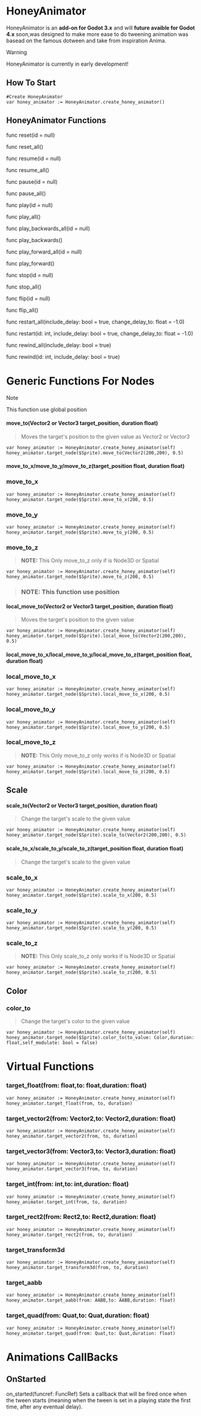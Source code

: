 # HoneyAnimator

HoneyAnimator is an **add-on for Godot 3.x** and will **future avaible for Godot 4.x** soon,was designed to make more ease to do tweening animation was basead on the famous dotween and take from inspiration Anima.

> [!WARNING]
> HoneyAnimator is currently in early development!


## How To Start
```gdscript
#Create HoneyAnimator
var honey_animator := HoneyAnimator.create_honey_animator()
```

## HoneyAnimator Functions

func reset(id = null)

func reset_all()


func resume(id = null)

func resume_all()

func pause(id = null)

func pause_all()

func play(id = null)

func play_all()

func play_backwards_all(id = null)

func play_backwards()

func play_forward_all(id = null)

func play_forward()

func stop(id = null)

func stop_all()

func flip(id = null)

func flip_all()

func restart_all(include_delay: bool = true, change_delay_to: float = -1.0)

func restart(id: int, include_delay: bool = true, change_delay_to: float = -1.0)

func rewind_all(include_delay: bool = true)

func rewind(id: int, include_delay: bool = true)


# Generic Functions For Nodes
> [!NOTE]
> This function use global position
#### move_to(Vector2 or Vector3 target_position, duration float)
> Moves the target's position to the given value as Vector2 or Vector3
```gdscript
var honey_animator := HoneyAnimator.create_honey_animator(self)
honey_animator.target_node($Sprite).move_to(Vector2(200,200), 0.5)
```
#### move_to_x/move_to_y/move_to_z(target_position float, duration float)
### move_to_x
```gdscript
var honey_animator := HoneyAnimator.create_honey_animator(self)
honey_animator.target_node($Sprite).move_to_x(200, 0.5)
```
### move_to_y
```gdscript
var honey_animator := HoneyAnimator.create_honey_animator(self)
honey_animator.target_node($Sprite).move_to_y(200, 0.5)
```
### move_to_z
>**NOTE:** This Only move_to_z only if is Node3D or Spatial
```gdscript
var honey_animator := HoneyAnimator.create_honey_animator(self)
honey_animator.target_node($Sprite).move_to_z(200, 0.5)
```

>### **NOTE:** This function use position
#### local_move_to(Vector2 or Vector3 target_position, duration float)
> Moves the target's position to the given value
```gdscript
var honey_animator := HoneyAnimator.create_honey_animator(self)
honey_animator.target_node($Sprite).local_move_to(Vector2(200,200), 0.5)
```
#### local_move_to_x/local_move_to_y/local_move_to_z(target_position float, duration float)
### local_move_to_x
```gdscript
var honey_animator := HoneyAnimator.create_honey_animator(self)
honey_animator.target_node($Sprite).local_move_to_x(200, 0.5)
```
### local_move_to_y
```gdscript
var honey_animator := HoneyAnimator.create_honey_animator(self)
honey_animator.target_node($Sprite).local_move_to_y(200, 0.5)
```
### local_move_to_z
>**NOTE:** This Only move_to_z only works if is Node3D or Spatial
```gdscript
var honey_animator := HoneyAnimator.create_honey_animator(self)
honey_animator.target_node($Sprite).local_move_to_z(200, 0.5)
```


## Scale
#### scale_to(Vector2 or Vector3 target_position, duration float)
> Change the target's scale to the given value
```gdscript
var honey_animator := HoneyAnimator.create_honey_animator(self)
honey_animator.target_node($Sprite).scale_to(Vector2(200,200), 0.5)
```
#### scale_to_x/scale_to_y/scale_to_z(target_position float, duration float)
> Change the target's scale to the given value
### scale_to_x
```gdscript
var honey_animator := HoneyAnimator.create_honey_animator(self)
honey_animator.target_node($Sprite).scale_to_x(200, 0.5)
```
### scale_to_y
```gdscript
var honey_animator := HoneyAnimator.create_honey_animator(self)
honey_animator.target_node($Sprite).scale_to_y(200, 0.5)
```

### scale_to_z
>**NOTE:** This Only scale_to_z only works if is Node3D or Spatial
```gdscript
var honey_animator := HoneyAnimator.create_honey_animator(self)
honey_animator.target_node($Sprite).scale_to_z(200, 0.5)
```


## Color
### color_to
> Change the target's color to the given value
```gdscript
var honey_animator := HoneyAnimator.create_honey_animator(self)
honey_animator.target_node($Sprite).color_to(to_value: Color,duration: float,self_modulate: bool = false)
```

# Virtual Functions

### target_float(from: float,to: float,duration: float)
```gdscript
var honey_animator := HoneyAnimator.create_honey_animator(self)
honey_animator.target_float(from, to, duration)
```

### target_vector2(from: Vector2,to: Vector2,duration: float)
```gdscript
var honey_animator := HoneyAnimator.create_honey_animator(self)
honey_animator.target_vector2(from, to, duration)
```

### target_vector3(from: Vector3,to: Vector3,duration: float)
```gdscript
var honey_animator := HoneyAnimator.create_honey_animator(self)
honey_animator.target_vector3(from, to, duration)
```

### target_int(from: int,to: int,duration: float)
```gdscript
var honey_animator := HoneyAnimator.create_honey_animator(self)
honey_animator.target_int(from, to, duration)
```

### target_rect2(from: Rect2,to: Rect2,duration: float)
```gdscript
var honey_animator := HoneyAnimator.create_honey_animator(self)
honey_animator.target_rect2(from, to, duration)
```

### target_transform3d
```gdscript
var honey_animator := HoneyAnimator.create_honey_animator(self)
honey_animator.target_transform3d(from, to, duration)
```

### target_aabb
```gdscript
var honey_animator := HoneyAnimator.create_honey_animator(self)
honey_animator.target_aabb(from: AABB,to: AABB,duration: float)
```

### target_quad(from: Quat,to: Quat,duration: float)
```gdscript
var honey_animator := HoneyAnimator.create_honey_animator(self)
honey_animator.target_quad(from: Quat,to: Quat,duration: float)
```

# Animations CallBacks

## OnStarted
on_started(funcref: FuncRef)
Sets a callback that will be fired once when the tween starts (meaning when the tween is set in a playing state the first time, after any eventual delay).
